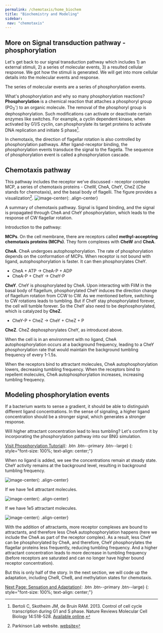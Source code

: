 ```yaml
---
permalink: /chemotaxis/home_biochem
title: "Biochemistry and Modeling"
sidebar:
 nav: "chemotaxis"
---
```


## More on Signal transduction pathway - phosphorylation

Let's get back to our signal transduction pathway which includes 1) an external stimuli, 2) a series of molecular events, 3) a resulted cellular response. We got how the stimuli is generated. We will get into more cellular details into the molecular events and response.

The series of molecular events are a series of phosphorylation events.

What's phosphorylation and why so many phosphorylation reactions? **Phosphorylation** is a chemical reaction that attaches a phosphoryl group (PO<sub>3</sub><sup>-</sup>) to an organic molecule. The removal of the phosphoryl group is dephosphorylation. Such modifications can activate or deactivate certain enzymes like switches. For example, a cyclin dependent kinase, when activated by G1/S cyclin, can phosphorylate its target proteins to activate DNA replication and initiate S phase[^Bertoli2013].

In chemotaxis, the direction of flagellar rotation is also controlled by phosphorylation pathways. After ligand-receptor binding, the phosphorylation events transduce the signal to the flagella. The sequence of phosphorylation event is called a phosphorylation cascade. 

## Chemotaxis pathway

This pathway includes the receptor we've discussed - receptor complex MCP, a series of chemotaxis proteins - CheW, CheA, CheY, CheZ (*Che* stands for chemotaxis), and the basal body of flagelli. The figure provides a visualization[^ParkinsonLab].
![image-center](../assets/images/chemotaxisphosnew.png){: .align-center}
<figcaption>A summary of chemotaxis pathway. Signal is ligand binding, and the signal is propagated through CheA and CheY phosphorylation, which leads to the response of CW flagellar rotation.</figcaption>

Introduction to the pathway:

**MCPs**. On the cell membrane, there are receptors called **methyl-acceptring chemotaxis proteins (MCPs)**. They form complexes with **CheW** and **CheA**.

**CheA**. CheA undergoes autophosphorylation. The rate of phosphorylation depends on the conformation of MCPs. When receptor is not bound with ligand, autophosphorylation is faster. It can then phosphorylates CheY.
 - CheA + ATP -> CheA-P + ADP
 - CheA-P + CheY -> CheY-P

**CheY**. CheY is phosphorylated by CheA. Upon interacting with FliM in the basal body of flagellum, phosphorylated CheY induces the direction change of flagellum rotation from CCW to CW. As we mentioned before, switching to CW rotations leads to tumbling. But if CheY stay phosphorylated forever, the cell will tumble forever. So the CheY also need to be dephosphorylated, which is catalyzed by **CheZ**.
 - CheY-P + CheZ -> CheY + CheZ + P

**CheZ**. CheZ dephosphorylates CheY, as introduced above.


When the cell is in an environment with no ligand, CheA autophosphorylation occurs at a background frequency, leading to a CheY phosphorylation rate that would maintain the background tumbling frequency of every 1-1.5s.

When the receptors bind to attractant molecules, CheA autophosphorylation lowers, decreasing tumbling frequency. When the receptors bind to repellent molecules, CheA autophosphorylation increases, increasing tumbling frequency.

## Modeling phosphorylation events

If a bacterium wants to sense a gradient, it should be able to distinguish different ligand concentrations. In the sense of signaling, a higher ligand concentration should be a stronger signal, which generates a stronger response.

Will higher attractant concentration lead to less tumbling? Let's confirm it by incorporating the phosphorylation pathway into our BNG simulation.

[Visit Phosphorylation Tutorial](tutorial_phos){: .btn .btn--primary .btn--large}
{: style="font-size: 100%; text-align: center;"}

When no ligand is added, we see the concentrations remain at steady state. CheY activity remains at the background level, resulting in background tumbling frequency.

![image-center](../assets/images/chemotaxis_tutorial5.png){: .align-center} 

If we have 1e4 attractant molecules.

![image-center](../assets/images/chemotaxis_tutorial6.png){: .align-center} 

If we have 1e5 attractant molecules.

![image-center](../assets/images/chemotaxis_tutorial7.png){: .align-center} 

With the addition of attractants, more receptor complexes are bound to attractants, and therefore less CheA autophosphorylation happens (here we include the CheA as part of the receptor complex). As a result, less CheY can be phosphorylated by CheA, and therefore, CheY phosphorylates the flagellar proteins less frequently, reducing tumbling frequency. And a higher attractant concentration leads to more decrease in tumbling frequency (before receptors are saturated and can no longer have higher bound receptor concentration).

But this is only half of the story. In the next section, we will code up the adaptation, including CheR, CheB, and methylation states for chemotaxis.



[^Munroe]: Randall Munroe. What If? [Available online](https://what-if.xkcd.com/)

[^Pierucci1978]: Pierucci O. 1978. Dimensions of *Escherichia coli* at various growth rates: Model of envelope growth. Journal of Bacteriology 135(2):559-574. [Available online](https://jb.asm.org/content/jb/135/2/559.full.pdf)

[^Sim2017]: Sim M, Koirala S, Picton D, Strahl H, Hoskisson PA, Rao CV, Gillespie CS, Aldridge PD. 2017. Growth rate control of flagellar assembly in *Escherichia coli* strain RP437. Scientific Reports 7:41189. [Available online](https://www.nature.com/articles/srep41189#:~:text=Escherichia%20coli%20is%20a%20prominent,distributed%20across%20the%20cell%20surface.)

[^Baker2005]: Baker MD, Wolanin PM, Stock JB. 2005. Signal transduction in bacterial chemotaxis. BioEssays 28:9-22. [Available online](https://pubmed.ncbi.nlm.nih.gov/16369945/)

[^Weis1990]: Weis RM, Koshland DE. 1990. Chemotaxis in *Escherichia coli* proceeds efficiently from different initial tumble frequencies. Journal of Bacteriology 172:2. [Available online](https://jb.asm.org/content/jb/172/2/1099.full.pdf)

[^Berg2000]: Berg HC. 2000. Motile behavior of bacteria. Physics today 53(1):24. [Available online](https://physicstoday.scitation.org/doi/pdf/10.1063/1.882934)

[^Achouri2015]: Achouri S, Wright JA, Evans L, Macleod C, Fraser G, Cicuta P, Bryant CE. 2015. The frequency and duration of *Salmonella* macrophage adhesion events determines infection efficiency. Philosophical transactions B 370(1661). [Available online](https://www.ncbi.nlm.nih.gov/pmc/articles/PMC4275903/)

[^Turner2016]: Turner L, Ping L, Neubauer M, Berg HC. 2016. Visualizing flagella while tracking bacteria. Biophysical Journal 111(3):630--639.[Available online](https://pubmed.ncbi.nlm.nih.gov/27508446/)

[^Parkinson2015]: Parkinson JS, Hazelbauer, Falke JJ. 2015. Signaling and sensory adaptation in *Escherichia coli* chemoreceptors: 2015 update. [Available online](https://www.sciencedirect.com/science/article/abs/pii/S0966842X15000578)

[^Yang2019]: Yang W, Cassidy CK, Ames P, Diebolder CA, Schulten K, Luthey-Schulten Z, Parkinson JS, Briegel A. 2019. *In situ* confomraitonal changes of the *Escherichia coli* serine chemoreceptor in different signaling states. mBio. [Available online](https://mbio.asm.org/content/10/4/e00973-19/article-info)

[^Saragosti2001]: Saragosti J, Calvez V, Bournaveas, N, Perthame B, Buguin A, Silberzan P. 2001. Directional persistence of chemotactic bacteria in a traveling concentration wave. PNAS. [Available online](https://www.pnas.org/content/pnas/108/39/16235.full.pdf)

[^Hlavacek2003]: Hlavacek WS, Faeder JR, Blinov ML, Perelson AS, Goldsten B. 2003. The complexity of complexes in signal transduction. Biotechnology and Bioengineering 84(7):783-94. [Available online](https://onlinelibrary.wiley.com/doi/abs/10.1002/bit.10842)

[^Hlavacek2006]: Hlavacek WS, Faeder JR, Blinov ML, Posner RG, Hucka M, Fontana W. 2006. Rules for modeling signal-transduction systems. Science Signaling 344:re6. [Available online](https://stke.sciencemag.org/content/2006/344/re6.long)

[^ParkinsonLab]: Parkinson Lab website. [website](http://chemotaxis.biology.utah.edu/Parkinson_Lab/projects/ecolichemotaxis/ecolichemotaxis.html)

[^Bertoli2013]: Bertoli C, Skotheim JM, de Bruin RAM. 2013. Control of cell cycle transcription during G1 and S phase. Nature Reviews Molecular Cell Biology 14:518-528. [Available online](https://www.nature.com/articles/nrm3629).

[^Li2004]: Li M, Hazelbauer GL. 2004. Cellular stoichimetry of the components of the chemotaxis signaling complex. Journal of Bacteriology. [Available online](https://jb.asm.org/content/186/12/3687)

[^Stock1991]: Stock J, Lukat GS. 1991. Intracellular signal transduction networks. Annual Review of Biophysics and Biophysical Chemistry. [Available online](https://www.annualreviews.org/doi/abs/10.1146/annurev.bb.20.060191.000545)

[^Spiro1997]: Spiro PA, Parkinson JS, and Othmer H. 1997. A model of excitation and adaptation in bacterial chemotaxis. Biochemistry 94:7263-7268. [Available online](https://www.pnas.org/content/94/14/7263).

[Next Page: Sensation and Adaptation](home_senseadap){: .btn .btn--primary .btn--large}
{: style="font-size: 100%; text-align: center;"}